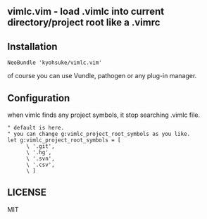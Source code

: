 ## vimlc.vim - load .vimlc into current directory/project root like a .vimrc

## Installation
```vim
NeoBundle 'kyohsuke/vimlc.vim'
```
of course you can use Vundle, pathogen or any plug-in manager.

## Configuration
when vimlc finds any project symbols, it stop searching .vimlc file.
```vim
" default is here.
" you can change g:vimlc_project_root_symbols as you like.
let g:vimlc_project_root_symbols = [
      \ '.git',
      \ '.hg',
      \ '.svn',
      \ '.csv',
      \ ]
```

## LICENSE

MIT
